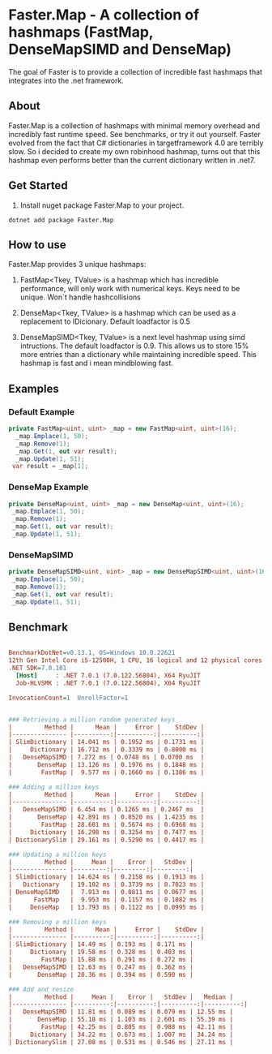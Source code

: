 # Faster.Map - A collection of hashmaps (FastMap, DenseMapSIMD and DenseMap)

The goal of Faster is to provide a collection of incredible fast hashmaps that integrates into the .net framework.
   
## About
Faster.Map is a collection of hashmaps with minimal memory overhead and incredibly fast runtime speed. See benchmarks, or try it out yourself. Faster evolved from the fact that C# dictionaries in targetframework 4.0 are terribly slow. So i decided to create my own robinhood hashmap, turns out that this hashmap even performs better than the current dictionary written in .net7.
## Get Started
1. Install nuget package Faster.Map to your project.
```
dotnet add package Faster.Map
```
## How to use
Faster.Map provides 3 unique hashmaps:
1. FastMap<Tkey, TValue> is a hashmap which has incredible performance, will only work with numerical keys. Keys need to be unique. Won`t handle hashcollisions

2. DenseMap<Tkey, TValue> is a hashmap which can be used as a replacement to IDicionary. Default loadfactor is 0.5

3. DenseMapSIMD<Tkey, TValue> is a next level hashmap using simd intructions.
   The default loadfactor is 0.9. This allows us to store 15% more entries than a dictionary while maintaining incredible speed.
   This hashmap is fast and i mean mindblowing fast.

 ## Examples    
  ### Default Example
```C#
private FastMap<uint, uint> _map = new FastMap<uint, uint>(16);     
  _map.Emplace(1, 50); 
  _map.Remove(1);
  _map.Get(1, out var result);
  _map.Update(1, 51); 
 var result = _map[1];    
``` 
  ### DenseMap Example
```C#
private DenseMap<uint, uint> _map = new DenseMap<uint, uint>(16);
 _map.Emplace(1, 50); 
 _map.Remove(1);
 _map.Get(1, out var result);
 _map.Update(1, 51);
 ``` 
 
 ### DenseMapSIMD
``` C#
private DenseMapSIMD<uint, uint> _map = new DenseMapSIMD<uint, uint>(16);
 _map.Emplace(1, 50); 
 _map.Remove(1);
 _map.Get(1, out var result);
 _map.Update(1, 51);
``` 

## Benchmark

``` ini

BenchmarkDotNet=v0.13.1, OS=Windows 10.0.22621
12th Gen Intel Core i5-12500H, 1 CPU, 16 logical and 12 physical cores
.NET SDK=7.0.101
  [Host]     : .NET 7.0.1 (7.0.122.56804), X64 RyuJIT
  Job-HLVSMK : .NET 7.0.1 (7.0.122.56804), X64 RyuJIT

InvocationCount=1  UnrollFactor=1  


### Retrieving a million random generated keys
|         Method |      Mean |     Error |    StdDev |
|--------------- |----------:|----------:|----------:|
| SlimDictionary | 14.041 ms | 0.1952 ms | 0.1731 ms |
|     Dictionary | 16.712 ms | 0.3339 ms | 0.8000 ms |
|   DenseMapSIMD | 7.272 ms | 0.0748 ms | 0.0700 ms  | 
|       DenseMap | 13.126 ms | 0.1976 ms | 0.1848 ms |
|        FastMap |  9.577 ms | 0.1660 ms | 0.1386 ms |

### Adding a million keys
|         Method |      Mean |     Error |    StdDev |
|--------------- |----------:|----------:|----------:|
|   DenseMapSIMD | 6.454 ms | 0.1265 ms | 0.2467 ms  |
|       DenseMap | 42.891 ms | 0.8520 ms | 1.4235 ms |
|        FastMap | 28.681 ms | 0.5674 ms | 0.6968 ms |
|     Dictionary | 16.298 ms | 0.3254 ms | 0.7477 ms |
| DictionarySlim | 29.161 ms | 0.5290 ms | 0.4417 ms |

### Updating a million keys
|         Method |     Mean |    Error |   StdDev |
|--------------- |---------:|---------:|---------:|
| SlimDictionary | 14.624 ms | 0.2158 ms | 0.1913 ms |
|   Dictionary   | 19.102 ms | 0.3739 ms | 0.7023 ms |
| DenseMapSIMD   |  7.913 ms | 0.0811 ms | 0.0677 ms |
|      FastMap   |  9.953 ms | 0.1157 ms | 0.1082 ms |
|     DenseMap   | 13.793 ms | 0.1122 ms | 0.0995 ms |

### Removing a million keys
|         Method |      Mean |     Error |    StdDev |
|--------------- |----------:|----------:|----------:|
| SlimDictionary | 14.49 ms | 0.193 ms | 0.171 ms |
|     Dictionary | 19.58 ms | 0.328 ms | 0.403 ms |
|        FastMap | 15.88 ms | 0.291 ms | 0.272 ms |
|   DenseMapSIMD | 12.63 ms | 0.247 ms | 0.362 ms |
|       DenseMap | 20.36 ms | 0.394 ms | 0.590 ms |

### Add and resize
|         Method |     Mean |    Error |   StdDev |   Median |
|--------------- |----------:|----------:|----------:|----------:|
|   DenseMapSIMD | 11.81 ms | 0.089 ms | 0.079 ms | 12.55 ms |
|       DenseMap | 55.18 ms | 1.103 ms | 2.601 ms | 55.39 ms |
|        FastMap | 42.25 ms | 0.805 ms | 0.988 ms | 42.11 ms |
|     Dictionary | 34.22 ms | 0.673 ms | 1.007 ms | 34.24 ms |
| DictionarySlim | 27.08 ms | 0.531 ms | 0.546 ms | 27.11 ms |
